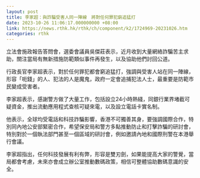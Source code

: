 ```yaml
---
layout: post
title: 李家超：與詐騙受害人同一陣線　將對任何罪犯窮追猛打
date: 2023-10-26 11:06:17.000000000 +08:00
link: https://news.rthk.hk/rthk/ch/component/k2/1724969-20231026.htm
categories: rthk
---
```


立法會施政報告答問會，選委會議員吳傑莊表示，近月收到大量網絡詐騙苦主求助，關注當局有無新措施防範類似事件再發生，以及協助他們討回公道。

行政長官李家超表示，對於任何罪犯都會窮追猛打，強調與受害人站在同一陣線，形容「呃錢」的人、犯法的人是魔鬼，政府一定會追捕犯法人士，最重要是防範市民變成受害者。

李家超表示，感謝警方做了大量工作，包括設立24小時熱綫，同銀行業界堵截可疑資金，推出流動應用程式查核可疑來電，以及設立電話卡實名制。

他表示，全球均受電話和科技詐騙影響，香港不可獨善其身，要強調國際合作，特別同內地公安部緊密合作，希望保安局和警方多點推動防止和打擊詐騙的研討會，特別對於一個執法部門甚至一個區域的研討會，例如邀請內地和國際刑警在本港舉行會議。

李家超指出，任何科技發展有利有弊，形容是雙刃劍，如果能提高大家的警覺，當局都會考慮，未來亦會成立辦公室推動數碼政策，相信可整體協助數碼意識的安全。

